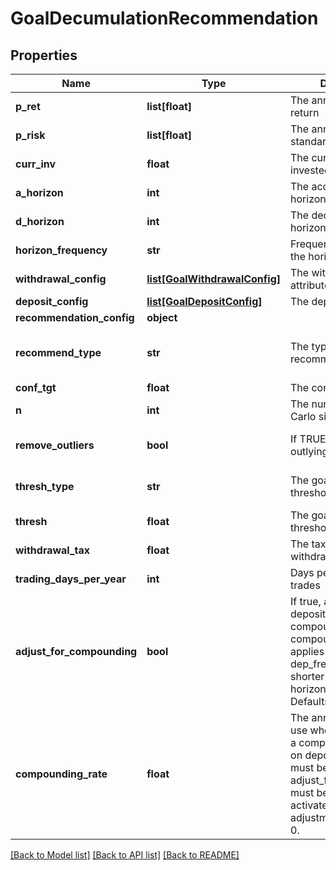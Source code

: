 # GoalDecumulationRecommendation

## Properties
Name | Type | Description | Notes
------------ | ------------- | ------------- | -------------
**p_ret** | **list[float]** | The annualized portfolio return | 
**p_risk** | **list[float]** | The annualized portfolio standard deviation | 
**curr_inv** | **float** | The current amount invested | 
**a_horizon** | **int** | The accumulation goal horizon | 
**d_horizon** | **int** | The decumulation goal horizon | 
**horizon_frequency** | **str** | Frequency in relation to the horizon | 
**withdrawal_config** | [**list[GoalWithdrawalConfig]**](GoalWithdrawalConfig.md) | The withdrawal attributes | 
**deposit_config** | [**list[GoalDepositConfig]**](GoalDepositConfig.md) | The deposit attributes | [optional] 
**recommendation_config** | **object** |  | [optional] 
**recommend_type** | **str** | The type of recommended action | [optional] [default to 'horizon']
**conf_tgt** | **float** | The confidence target | [optional] 
**n** | **int** | The number of Monte Carlo simulations to run | [optional] 
**remove_outliers** | **bool** | If TRUE, remove outlying results | [optional] [default to True]
**thresh_type** | **str** | The goal deviation threshold type | [optional] [default to 'perc']
**thresh** | **float** | The goal deviation threshold value | [optional] 
**withdrawal_tax** | **float** | The tax rate for withdrawals | [optional] 
**trading_days_per_year** | **int** | Days per year a portfolio trades | [optional] 
**adjust_for_compounding** | **bool** | If true, adjust periodic deposit amounts for compounding based on compounding_rate. This applies when a deposit’s dep_frequency is shorter than horizon_frequency. Defaults to false. | [optional] [default to False]
**compounding_rate** | **float** | The annualized rate to use when approximating a compounding effect on deposits. This value must be defined and adjust_for_compounding must be true in order to activate compounding adjustment. Defaults to 0. | [optional] 

[[Back to Model list]](../README.md#documentation-for-models) [[Back to API list]](../README.md#documentation-for-api-endpoints) [[Back to README]](../README.md)


